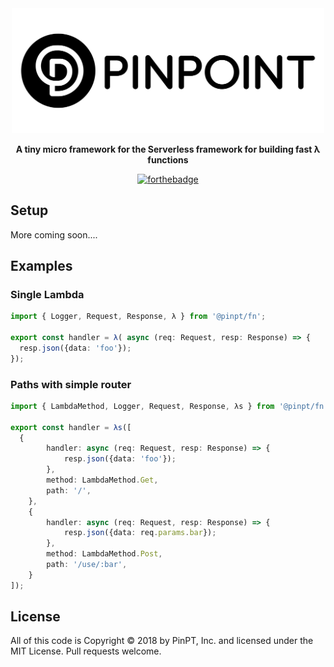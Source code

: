 <div align="center">
	<img width="500" src=".github/logo.svg" alt="pinpt-logo">
</div>

<p align="center">
	<strong>A tiny micro framework for the Serverless framework for building fast λ functions</strong>
</p>

<div align="center">

[![forthebadge](https://forthebadge.com/images/badges/you-didnt-ask-for-this.svg)](https://forthebadge.com)

</div>

## Setup

More coming soon....

## Examples

### Single Lambda


``` typescript
import { Logger, Request, Response, λ } from '@pinpt/fn';

export const handler = λ( async (req: Request, resp: Response) => {
  resp.json({data: 'foo'});
});
```


### Paths with simple router

``` typescript
import { LambdaMethod, Logger, Request, Response, λs } from '@pinpt/fn';

export const handler = λs([
  {
		handler: async (req: Request, resp: Response) => {
			resp.json({data: 'foo'});
		},
		method: LambdaMethod.Get,
		path: '/',
	},
	{
		handler: async (req: Request, resp: Response) => {
			resp.json({data: req.params.bar});
		},
		method: LambdaMethod.Post,
		path: '/use/:bar',
	}
]);
```

## License

All of this code is Copyright &copy; 2018 by PinPT, Inc. and licensed under the MIT License. Pull requests welcome.

